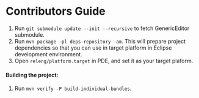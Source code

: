 Contributors Guide
================

1. Run `git submodule update --init --recursive` to fetch GenericEditor submodule.
1. Run `mvn package -pl deps-repository -am`. This will prepare project dependencies so that you can use in target platform in Eclipse development environment.
1. Open `releng/platform.target` in PDE, and set it as your target plaform.

#### Building the project:

1. Run `mvn verify -P build-individual-bundles`.

